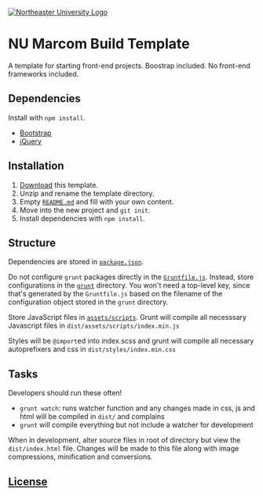 [![Northeaster University Logo](https://cloud.githubusercontent.com/assets/8379295/20542121/4363ffce-b0ce-11e6-96ed-cf37b7608e59.png)](https://neu.edu)

# NU Marcom Build Template

A template for starting front-end projects. Boostrap included. No
front-end frameworks included.

## Dependencies

Install with `npm install`.

-   [Bootstrap](http://getbootstrap.com)
-   [jQuery](https://jquery.com/)

## Installation

1.  [Download](../../archive/master.zip) this template.
1.  Unzip and rename the template directory.
1.  Empty [`README.md`](README.md) and fill with your own content.
1.  Move into the new project and `git init`.
1.  Install dependencies with `npm install`.

## Structure

Dependencies are stored in [`package.json`](package.json).

Do not configure `grunt` packages directly in the
[`Gruntfile.js`](Gruntfile.js). Instead, store configurations in the
[`grunt`](grunt) directory. You won't need a top-level key, since that's
generated by the `Gruntfile.js` based on the filename of the configuration
object stored in the `grunt` directory.

Store JavaScript files in [`assets/scripts`](assets/scripts).
Grunt will compile all necesssary Javascript files in `dist/assets/scripts/index.min.js`


Styles will be `@import`ed into index.scss and grunt will compile all necessary
autoprefixers and css in `dist/styles/index.min.css`

## Tasks

Developers should run these often!

-   `grunt watch`: runs watcher function and any changes made in css, js and html will
be compiled in `dist/`
    and complains
-  `grunt` will compile everything but not include a watcher for development

When in development, alter source files in root of directory but view the
`dist/index.html` file. Changes will be made to this file along with image compressions,
minification and conversions.

## [License](LICENSE)
